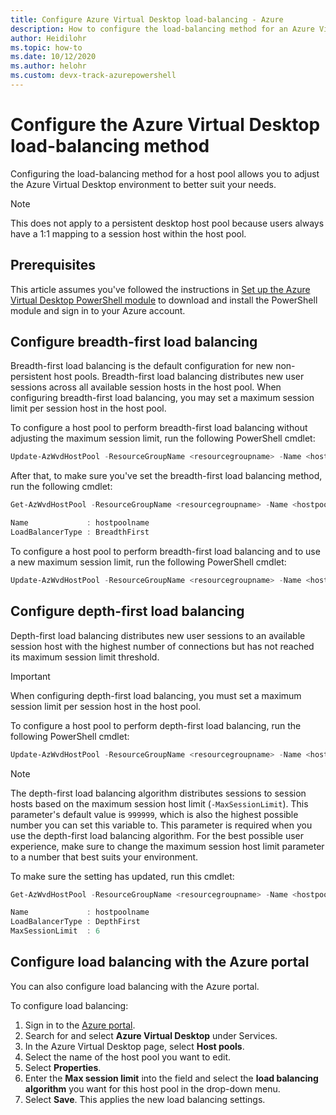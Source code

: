```yaml
---
title: Configure Azure Virtual Desktop load-balancing - Azure
description: How to configure the load-balancing method for an Azure Virtual Desktop environment.
author: Heidilohr
ms.topic: how-to
ms.date: 10/12/2020
ms.author: helohr 
ms.custom: devx-track-azurepowershell
---
```

# Configure the Azure Virtual Desktop load-balancing method

Configuring the load-balancing method for a host pool allows you to adjust the Azure Virtual Desktop environment to better suit your needs.

>[!NOTE]
> This does not apply to a persistent desktop host pool because users always have a 1:1 mapping to a session host within the host pool.

## Prerequisites

This article assumes you've followed the instructions in [Set up the Azure Virtual Desktop PowerShell module](powershell-module.md) to download and install the PowerShell module and sign in to your Azure account.

## Configure breadth-first load balancing

Breadth-first load balancing is the default configuration for new non-persistent host pools. Breadth-first load balancing distributes new user sessions across all available session hosts in the host pool. When configuring breadth-first load balancing, you may set a maximum session limit per session host in the host pool.

To configure a host pool to perform breadth-first load balancing without adjusting the maximum session limit, run the following PowerShell cmdlet:

```powershell
Update-AzWvdHostPool -ResourceGroupName <resourcegroupname> -Name <hostpoolname> -LoadBalancerType 'BreadthFirst'
```

After that, to make sure you've set the breadth-first load balancing method, run the following cmdlet:

```powershell
Get-AzWvdHostPool -ResourceGroupName <resourcegroupname> -Name <hostpoolname> | format-list Name, LoadBalancerType

Name             : hostpoolname
LoadBalancerType : BreadthFirst
```

To configure a host pool to perform breadth-first load balancing and to use a new maximum session limit, run the following PowerShell cmdlet:

```powershell
Update-AzWvdHostPool -ResourceGroupName <resourcegroupname> -Name <hostpoolname> -LoadBalancerType 'BreadthFirst' -MaxSessionLimit ###
```

## Configure depth-first load balancing

Depth-first load balancing distributes new user sessions to an available session host with the highest number of connections but has not reached its maximum session limit threshold.

>[!IMPORTANT]
>When configuring depth-first load balancing, you must set a maximum session limit per session host in the host pool.

To configure a host pool to perform depth-first load balancing, run the following PowerShell cmdlet:

```powershell
Update-AzWvdHostPool -ResourceGroupName <resourcegroupname> -Name <hostpoolname> -LoadBalancerType 'DepthFirst' -MaxSessionLimit ###
```

>[!NOTE]
> The depth-first load balancing algorithm distributes sessions to session hosts based on the maximum session host limit (`-MaxSessionLimit`). This parameter's default value is `999999`, which is also the highest possible number you can set this variable to. This parameter is required when you use the depth-first load balancing algorithm. For the best possible user experience, make sure to change the maximum session host limit parameter to a number that best suits your environment.

To make sure the setting has updated, run this cmdlet:

```powershell
Get-AzWvdHostPool -ResourceGroupName <resourcegroupname> -Name <hostpoolname> | format-list Name, LoadBalancerType, MaxSessionLimit

Name             : hostpoolname
LoadBalancerType : DepthFirst
MaxSessionLimit  : 6
```

## Configure load balancing with the Azure portal

You can also configure load balancing with the Azure portal.

To configure load balancing:

1. Sign in to the [Azure portal](https://portal.azure.com).
2. Search for and select **Azure Virtual Desktop** under Services.
3. In the Azure Virtual Desktop page, select **Host pools**.
4. Select the name of the host pool you want to edit.
5. Select **Properties**.
6. Enter the **Max session limit** into the field and select the **load balancing algorithm** you want for this host pool in the drop-down menu.
7. Select **Save**. This applies the new load balancing settings.
